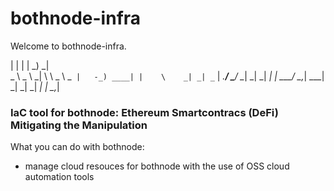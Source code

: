 # bothnode-infra
Welcome to bothnode-infra.

  |           |    |                     |            _)         _|         
   _ \   _ \   _|    \     \    _ \   _` |   -_) ____| |    \    _| _| _` | 
 _.__/ \___/ \__| _| _| _| _| \___/ \__,_| \___|      _| _| _| _| _| \__,_| 

### IaC tool for bothnode: Ethereum Smartcontracs (DeFi) Mitigating the Manipulation
What you can do with bothnode:
 - manage cloud resouces for bothnode with the use of OSS cloud automation tools
